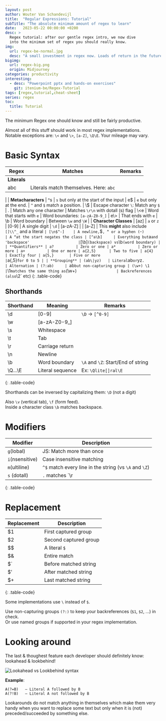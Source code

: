 ```yaml
---
layout: post
author: Wouter Van Schandevijl
title:  "Regular Expressions: Tutorial"
subTitle: "The absolute minimum amount of regex to learn"
date:   2023-05-22 00:00:00 +0200
desc: >
  Regex tutorial: after our gentle regex intro, we now dive
  into the minimum set of regex you should really know.
img:
  url: regex-be-normal.jpg
  desc: "A small investment in regex now. Loads of return in the future..."
bigimg:
  url: regex-big.png
  origin: Midjourney
categories: productivity
interesting:
  - desc: "Powerpoint pptx and hands-on exercises"
    git: itenium-be/Regex-Tutorial
tags: [regex,tutorial,cheat-sheet]
series: regex
toc:
  title: Tutorial
---
```


The minimum Regex one should know and still be fairly productive.


<!--more-->

Almost all of this stuff should work in most regex implementations.  
Notable exceptions are: `\<` and `\>`, `[a-Z]`, `\Q\E`. Your mileage may vary.


# Basic Syntax


| Regex      | Matches                                                 | Remarks
|------------|---------------------------------------------------------|--------
| **Literals**
| abc        | Literals match themselves. Here: `abc`
|
| **Metacharacters**
| ^s         | `s` but only at the start of the input
| e$         | `e` but only at the end.                                | `^` and `$` match a position.
| \\$        | Escape character `\`: Match any `$`
| .          | Match any one character                                 | Matches `\r\n` with dotall (s) flag
| \\<e       | Word that starts with `e`                               | Word boundaries: `[a-zA-Z0-9_]`
| e\\>       | That ends with `e`
| \b         | Word boundary                                           | Between `\w` and `\W`
| 
| **Character Classes**
| [az]       | `a` or `z`
| [0-9]      | A single digit                                          | `\d`
| [a-zA-Z]   |
| [a-Z]      | This **might** also include `[]\\^_` and a literal `
| [\n$^-]    | A newline, `$`, `^` or a hyphen (`-`)                   | A `^` at the start negates the class
| [^a\b]     | Everything but `a` and 'backspace'                      | `[\b]` (backspace) vs `\b` (word boundary)
|
| **Quantifiers**
| a?          | Zero or one
| a*          | Zero or more
| a+          | One or more
| a{2,5}      | Two to five
| a{4}        | Exactly four
| a{5,}       | Five or more                                            | `a{,5}` for 0 to 5
|
| **Grouping**
| (ab\|yz)   | Literal `ab` or `yz`.                                    | Alternation
| (?:ab)     | `ab` but non-capturing group
| (\w+) \1   | `\1` matches the same thing as `(\w+)`                   | Backreferences (also `\2` etc)
{: .table-code}


## Shorthands

| Shorthand | Meaning          | Remarks
|-----------|------------------|--------
| \d        | [0-9]            | `\D` -> `[^0-9]`
| \w        | [a-zA-Z0-9_]
| \s        | Whitespace
| \t        | Tab
| \r        | Carriage return
| \n        | Newline
| \b        | Word boundary    | `\A` and `\Z`: Start/End of string
| \Q...\E   | Literal sequence | Ex: `\Qlite[]ral\E`
{: .table-code}

Shorthands can be inversed by capitalizing them: `\D` (not a digit)

Also `\v` (vertical tab), `\f` (form feed).  
Inside a character class `\b` matches backspace.

# Modifiers

| Modifier     | Description
|--------------|------------
| `g`(lobal)     | JS: Match more than once
| `i`(nsensitive)| Case insensitive matching
| `m`(ultiline)  | `^$` match every line in the string (vs `\A` and `\Z`)
| `s` (dotall)   | `.` matches `\r|\n`
{: .table-code}


# Replacement

| Replacement | Description
|-------------|------------
| $1          | First captured group
| $2          | Second captured group
| $$          | A literal `$`
| $&          | Entire match
| $`          | Before matched string
| $'          | After matched string
| $+          | Last matched string
{: .table-code}

Some implementations use `\` instead of `$`.

Use non-capturing groups `(?:)` to keep your backreferences (`$1`, `$2`, ...) in check.  
Or use named groups if supported in your regex implementation.


# Looking around

The last & thoughest feature each developer should definitely know: lookahead & lookbehind!

![Lookahead vs Lookbehind syntax](/assets/blog-images/regex-lookaround.png "Lookahead vs Lookbehind syntax")

**Example**:

```
A(?=B)   – Literal A followed by B
A(?!B)   – Literal A not followed by B
```

Lookarounds do not match anything in themselves which make them very handy
when you want to replace some text but only when it is (not) preceded/succeeded by something else.
